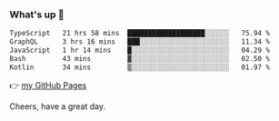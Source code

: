 ### What's up 👋

<!--START_SECTION:waka-->

```txt
TypeScript   21 hrs 58 mins  ███████████████████░░░░░░   75.94 %
GraphQL      3 hrs 16 mins   ███░░░░░░░░░░░░░░░░░░░░░░   11.34 %
JavaScript   1 hr 14 mins    █░░░░░░░░░░░░░░░░░░░░░░░░   04.29 %
Bash         43 mins         ▓░░░░░░░░░░░░░░░░░░░░░░░░   02.50 %
Kotlin       34 mins         ▒░░░░░░░░░░░░░░░░░░░░░░░░   01.97 %
```

<!--END_SECTION:waka-->

👉 [my GitHub Pages](https://ykzhukian.github.io)

Cheers, have a great day.

